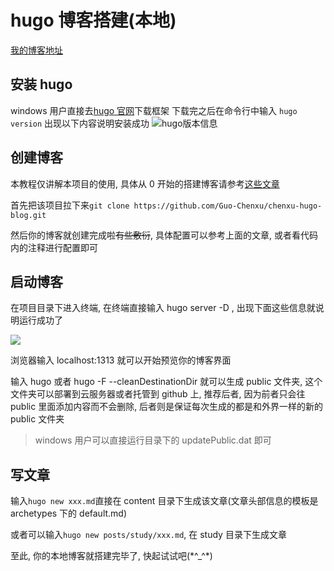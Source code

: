 # hugo 博客搭建(本地)

[我的博客地址](www.chenxutalk.top)

## 安装 hugo

windows 用户直接去[hugo 官网](https://gohugo.io/)下载框架
下载完之后在命令行中输入 `hugo version` 出现以下内容说明安装成功
<img src="https://cdn.jsdelivr.net/gh/Guo-Chenxu/imgs@main/imgs/202306211550901.png" alt = "hugo版本信息"/>

## 创建博客

本教程仅讲解本项目的使用, 具体从 0 开始的搭建博客请参考[这些文章](https://www.sulvblog.cn/posts/blog/)

首先把该项目拉下来`git clone https://github.com/Guo-Chenxu/chenxu-hugo-blog.git`

然后你的博客就创建完成啦~~有些敷衍~~, 具体配置可以参考上面的文章, 或者看代码内的注释进行配置即可

## 启动博客

在项目目录下进入终端, 在终端直接输入 hugo server -D , 出现下面这些信息就说明运行成功了

<img src="https://cdn.jsdelivr.net/gh/Guo-Chenxu/imgs@main/imgs/202306212141479.png"/>

浏览器输入 localhost:1313 就可以开始预览你的博客界面

输入 hugo 或者 hugo -F --cleanDestinationDir 就可以生成 public 文件夹, 这个文件夹可以部署到云服务器或者托管到 github 上, 推荐后者, 因为前者只会往 public 里面添加内容而不会删除, 后者则是保证每次生成的都是和外界一样的新的 public 文件夹

> windows 用户可以直接运行目录下的 updatePublic.dat 即可

## 写文章

输入`hugo new xxx.md`直接在 content 目录下生成该文章(文章头部信息的模板是 archetypes 下的 default.md)

或者可以输入`hugo new posts/study/xxx.md`, 在 study 目录下生成文章

至此, 你的本地博客就搭建完毕了, 快起试试吧(\*\^\_\^\*)

